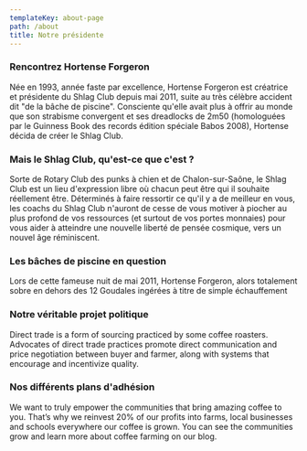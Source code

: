 ```yaml
---
templateKey: about-page
path: /about
title: Notre présidente
---
```

### Rencontrez Hortense Forgeron

Née en 1993, année faste par excellence, Hortense Forgeron est créatrice et présidente du Shlag Club depuis mai 2011, suite au très célèbre accident dit "de la bâche de piscine". Consciente qu'elle avait plus à offrir au monde que son strabisme convergent et ses dreadlocks de 2m50 (homologuées par le Guinness Book des records édition spéciale Babos 2008), Hortense décida de créer le Shlag Club.

### Mais le Shlag Club, qu'est-ce que c'est ?

Sorte de Rotary Club des punks à chien et de Chalon-sur-Saône, le Shlag Club est un lieu d'expression libre où chacun peut être qui il souhaite réellement être. Déterminés à faire ressortir ce qu'il y a de meilleur en vous, les coachs du Shlag Club n'auront de cesse de vous motiver à piocher au plus profond de vos ressources (et surtout de vos portes monnaies) pour vous aider à atteindre une nouvelle liberté de pensée cosmique, vers un nouvel âge réminiscent.

### Les bâches de piscine en question

Lors de cette fameuse nuit de mai 2011, Hortense Forgeron, alors totalement sobre en dehors des 12 Goudales ingérées à titre de simple échauffement

### Notre véritable projet politique

Direct trade is a form of sourcing practiced by some coffee roasters. Advocates of direct trade practices promote direct communication and price negotiation between buyer and farmer, along with systems that encourage and incentivize quality.

### Nos différents plans d'adhésion

We want to truly empower the communities that bring amazing coffee to you. That’s why we reinvest 20% of our profits into farms, local businesses and schools everywhere our coffee is grown. You can see the communities grow and learn more about coffee farming on our blog.